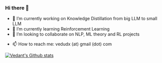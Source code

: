### Hi there 👋

<!--
**vedudx/vedudx** is a ✨ _special_ ✨ repository because its `README.md` (this file) appears on your GitHub profile.

Here are some ideas to get you started:
-->

- 🔭 I’m currently working on Knowledge Distillation from big LLM to small LLM
- 🌱 I’m currently learning Reinforcement Learning 
- 👯 I’m looking to collaborate on NLP, ML theory and RL projects
<!-- - 🤔 I’m looking for help with -->
<!-- - 💬 Ask me about -->
- 📫 How to reach me: vedudx (at) gmail (dot) com
<!-- - 😄 Pronouns: ... -->
<!-- - ⚡ Fun fact: ... -->



[![Vedant's Github stats](https://github-readme-stats.vercel.app/api?username=vedudx&show_icons=true&theme=transparent)](https://github.com/anuraghazra/github-readme-stats)
